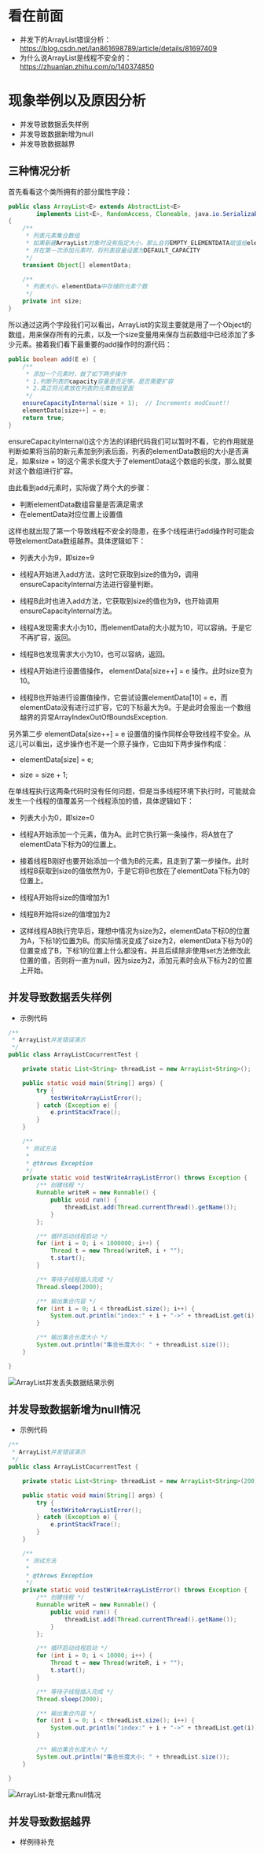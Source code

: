 看在前面
=====

* 并发下的ArrayList错误分析：https://blog.csdn.net/lan861698789/article/details/81697409
* 为什么说ArrayList是线程不安全的：https://zhuanlan.zhihu.com/p/140374850

现象举例以及原因分析
====

* 并发导致数据丢失样例
* 并发导致数据新增为null
* 并发导致数据越界

三种情况分析
------

首先看看这个类所拥有的部分属性字段：

```java
public class ArrayList<E> extends AbstractList<E>
        implements List<E>, RandomAccess, Cloneable, java.io.Serializable
{
    /**
     * 列表元素集合数组
     * 如果新建ArrayList对象时没有指定大小，那么会将EMPTY_ELEMENTDATA赋值给elementData，
     * 并在第一次添加元素时，将列表容量设置为DEFAULT_CAPACITY 
     */
    transient Object[] elementData; 

    /**
     * 列表大小，elementData中存储的元素个数
     */
    private int size;
}
```

所以通过这两个字段我们可以看出，ArrayList的实现主要就是用了一个Object的数组，用来保存所有的元素，以及一个size变量用来保存当前数组中已经添加了多少元素。接着我们看下最重要的add操作时的源代码：

```java
public boolean add(E e) {
    /**
     * 添加一个元素时，做了如下两步操作
     * 1.判断列表的capacity容量是否足够，是否需要扩容
     * 2.真正将元素放在列表的元素数组里面
     */
    ensureCapacityInternal(size + 1);  // Increments modCount!!
    elementData[size++] = e;
    return true;
}
```

ensureCapacityInternal()这个方法的详细代码我们可以暂时不看，它的作用就是判断如果将当前的新元素加到列表后面，列表的elementData数组的大小是否满足，如果size + 1的这个需求长度大于了elementData这个数组的长度，那么就要对这个数组进行扩容。

由此看到add元素时，实际做了两个大的步骤：

* 判断elementData数组容量是否满足需求
* 在elementData对应位置上设置值

这样也就出现了第一个导致线程不安全的隐患，在多个线程进行add操作时可能会导致elementData数组越界。具体逻辑如下：

* 列表大小为9，即size=9

* 线程A开始进入add方法，这时它获取到size的值为9，调用ensureCapacityInternal方法进行容量判断。

* 线程B此时也进入add方法，它获取到size的值也为9，也开始调用ensureCapacityInternal方法。

* 线程A发现需求大小为10，而elementData的大小就为10，可以容纳。于是它不再扩容，返回。

* 线程B也发现需求大小为10，也可以容纳，返回。

* 线程A开始进行设置值操作， elementData[size++] = e 操作。此时size变为10。

* 线程B也开始进行设置值操作，它尝试设置elementData[10] = e，而elementData没有进行过扩容，它的下标最大为9。于是此时会报出一个数组越界的异常ArrayIndexOutOfBoundsException.

另外第二步 elementData[size++] = e 设置值的操作同样会导致线程不安全。从这儿可以看出，这步操作也不是一个原子操作，它由如下两步操作构成：

* elementData[size] = e;

* size = size + 1;

在单线程执行这两条代码时没有任何问题，但是当多线程环境下执行时，可能就会发生一个线程的值覆盖另一个线程添加的值，具体逻辑如下：

* 列表大小为0，即size=0

* 线程A开始添加一个元素，值为A。此时它执行第一条操作，将A放在了elementData下标为0的位置上。

* 接着线程B刚好也要开始添加一个值为B的元素，且走到了第一步操作。此时线程B获取到size的值依然为0，于是它将B也放在了elementData下标为0的位置上。

* 线程A开始将size的值增加为1

* 线程B开始将size的值增加为2

* 这样线程AB执行完毕后，理想中情况为size为2，elementData下标0的位置为A，下标1的位置为B。而实际情况变成了size为2，elementData下标为0的位置变成了B，下标1的位置上什么都没有。并且后续除非使用set方法修改此位置的值，否则将一直为null，因为size为2，添加元素时会从下标为2的位置上开始。

并发导致数据丢失样例
------

* 示例代码

```java
/**
 * ArrayList并发错误演示
 */
public class ArrayListCocurrentTest {

    private static List<String> threadList = new ArrayList<String>();

    public static void main(String[] args) {
        try {
            testWriteArrayListError();
        } catch (Exception e) {
            e.printStackTrace();
        }
    }

    /**
     * 测试方法
     *
     * @throws Exception
     */
    private static void testWriteArrayListError() throws Exception {
        /** 创建线程 */
        Runnable writeR = new Runnable() {
            public void run() {
                threadList.add(Thread.currentThread().getName());
            }
        };

        /** 循环启动线程启动 */
        for (int i = 0; i < 1000000; i++) {
            Thread t = new Thread(writeR, i + "");
            t.start();
        }

        /** 等待子线程插入完成 */
        Thread.sleep(2000);

        /** 输出集合内容 */
        for (int i = 0; i < threadList.size(); i++) {
            System.out.println("index:" + i + "->" + threadList.get(i));
        }

        /** 输出集合长度大小 */
        System.out.println("集合长度大小: " + threadList.size());
    }

}
```
![ArrayList并发丢失数据结果示例](https://github.com/Mein-Augenstern/MUYI/blob/master/java/interview/Java%E9%9B%86%E5%90%88%E5%B9%B6%E5%8F%91%E9%97%AE%E9%A2%98/picture/ArrayList-%E5%B9%B6%E5%8F%91%E4%B8%A2%E5%A4%B1%E6%95%B0%E6%8D%AE.png)

并发导致数据新增为null情况
------

* 示例代码

```java
/**
 * ArrayList并发错误演示
 */
public class ArrayListCocurrentTest {

    private static List<String> threadList = new ArrayList<String>(200);

    public static void main(String[] args) {
        try {
            testWriteArrayListError();
        } catch (Exception e) {
            e.printStackTrace();
        }
    }

    /**
     * 测试方法
     *
     * @throws Exception
     */
    private static void testWriteArrayListError() throws Exception {
        /** 创建线程 */
        Runnable writeR = new Runnable() {
            public void run() {
                threadList.add(Thread.currentThread().getName());
            }
        };

        /** 循环启动线程启动 */
        for (int i = 0; i < 10000; i++) {
            Thread t = new Thread(writeR, i + "");
            t.start();
        }

        /** 等待子线程插入完成 */
        Thread.sleep(2000);

        /** 输出集合内容 */
        for (int i = 0; i < threadList.size(); i++) {
            System.out.println("index:" + i + "->" + threadList.get(i));
        }

        /** 输出集合长度大小 */
        System.out.println("集合长度大小: " + threadList.size());
    }

}
```
![ArrayList-新增元素null情况](https://github.com/Mein-Augenstern/MUYI/blob/master/java/interview/Java%E9%9B%86%E5%90%88%E5%B9%B6%E5%8F%91%E9%97%AE%E9%A2%98/picture/ArrayList-%E6%96%B0%E5%A2%9E%E5%85%83%E7%B4%A0null%E6%83%85%E5%86%B5.png)

并发导致数据越界
------

* 样例待补充


